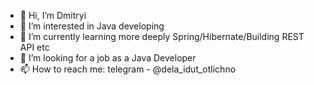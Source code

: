 - 👋 Hi, I’m Dmitryi
- 👀 I’m interested in Java developing
- 🌱 I’m currently learning more deeply Spring/Hibernate/Building REST API etc
- 💞️ I’m looking for a job as a Java Developer
- 📫 How to reach me: telegram - @dela_idut_otlichno

<!---
btuke/btuke is a ✨ special ✨ repository because its `README.md` (this file) appears on your GitHub profile.
You can click the Preview link to take a look at your changes.
--->
